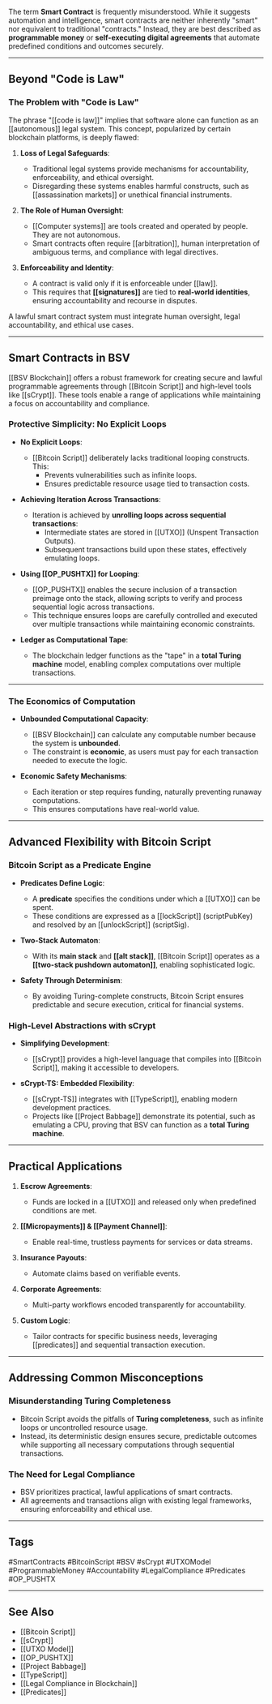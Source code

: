 The term **Smart Contract** is frequently misunderstood. While it suggests automation and intelligence, smart contracts are neither inherently "smart" nor equivalent to traditional "contracts." Instead, they are best described as **programmable money** or **self-executing digital agreements** that automate predefined conditions and outcomes securely.

---

## Beyond "Code is Law"

### The Problem with "Code is Law"
The phrase "[[code is law]]" implies that software alone can function as an [[autonomous]] legal system. This concept, popularized by certain blockchain platforms, is deeply flawed:

1. **Loss of Legal Safeguards**:
   - Traditional legal systems provide mechanisms for accountability, enforceability, and ethical oversight.
   - Disregarding these systems enables harmful constructs, such as [[assassination markets]] or unethical financial instruments.

2. **The Role of Human Oversight**:
   - [[Computer systems]] are tools created and operated by people. They are not autonomous.
   - Smart contracts often require [[arbitration]], human interpretation of ambiguous terms, and compliance with legal directives.

3. **Enforceability and Identity**:
   - A contract is valid only if it is enforceable under [[law]].
   - This requires that **[[signatures]]** are tied to **real-world identities**, ensuring accountability and recourse in disputes.

A lawful smart contract system must integrate human oversight, legal accountability, and ethical use cases.

---

## Smart Contracts in BSV

[[BSV Blockchain]] offers a robust framework for creating secure and lawful programmable agreements through [[Bitcoin Script]] and high-level tools like [[sCrypt]]. These tools enable a range of applications while maintaining a focus on accountability and compliance.

### Protective Simplicity: No Explicit Loops
- **No Explicit Loops**:
  - [[Bitcoin Script]] deliberately lacks traditional looping constructs. This:
    - Prevents vulnerabilities such as infinite loops.
    - Ensures predictable resource usage tied to transaction costs.

- **Achieving Iteration Across Transactions**:
  - Iteration is achieved by **unrolling loops across sequential transactions**:
    - Intermediate states are stored in [[UTXO]] (Unspent Transaction Outputs).
    - Subsequent transactions build upon these states, effectively emulating loops.

- **Using [[OP_PUSHTX]] for Looping**:
  - [[OP_PUSHTX]] enables the secure inclusion of a transaction preimage onto the stack, allowing scripts to verify and process sequential logic across transactions.
  - This technique ensures loops are carefully controlled and executed over multiple transactions while maintaining economic constraints.

- **Ledger as Computational Tape**:
  - The blockchain ledger functions as the "tape" in a **total Turing machine** model, enabling complex computations over multiple transactions.

---

### The Economics of Computation
- **Unbounded Computational Capacity**:
  - [[BSV Blockchain]] can calculate any computable number because the system is **unbounded**.
  - The constraint is **economic**, as users must pay for each transaction needed to execute the logic.

- **Economic Safety Mechanisms**:
  - Each iteration or step requires funding, naturally preventing runaway computations.
  - This ensures computations have real-world value.

---

## Advanced Flexibility with Bitcoin Script

### Bitcoin Script as a Predicate Engine
- **Predicates Define Logic**:
  - A **predicate** specifies the conditions under which a [[UTXO]] can be spent.
  - These conditions are expressed as a [[lockScript]] (scriptPubKey) and resolved by an [[unlockScript]] (scriptSig).

- **Two-Stack Automaton**:
  - With its **main stack** and **[[alt stack]]**, [[Bitcoin Script]] operates as a **[[two-stack pushdown automaton]]**, enabling sophisticated logic.

- **Safety Through Determinism**:
  - By avoiding Turing-complete constructs, Bitcoin Script ensures predictable and secure execution, critical for financial systems.

### High-Level Abstractions with sCrypt
- **Simplifying Development**:
  - [[sCrypt]] provides a high-level language that compiles into [[Bitcoin Script]], making it accessible to developers.
  
- **sCrypt-TS: Embedded Flexibility**:
  - [[sCrypt-TS]] integrates with [[TypeScript]], enabling modern development practices.
  - Projects like [[Project Babbage]] demonstrate its potential, such as emulating a CPU, proving that BSV can function as a **total Turing machine**.

---

## Practical Applications

1. **Escrow Agreements**:
   - Funds are locked in a [[UTXO]] and released only when predefined conditions are met.

2. **[[Micropayments]] & [[Payment Channel]]**:
   - Enable real-time, trustless payments for services or data streams.

3. **Insurance Payouts**:
   - Automate claims based on verifiable events.

4. **Corporate Agreements**:
   - Multi-party workflows encoded transparently for accountability.

5. **Custom Logic**:
   - Tailor contracts for specific business needs, leveraging [[predicates]] and sequential transaction execution.

---

## Addressing Common Misconceptions

### Misunderstanding Turing Completeness
- Bitcoin Script avoids the pitfalls of **Turing completeness**, such as infinite loops or uncontrolled resource usage.
- Instead, its deterministic design ensures secure, predictable outcomes while supporting all necessary computations through sequential transactions.

### The Need for Legal Compliance
- BSV prioritizes practical, lawful applications of smart contracts.
- All agreements and transactions align with existing legal frameworks, ensuring enforceability and ethical use.

---

## Tags

#SmartContracts #BitcoinScript #BSV #sCrypt #UTXOModel #ProgrammableMoney #Accountability #LegalCompliance #Predicates #OP_PUSHTX

---

## See Also

- [[Bitcoin Script]]
- [[sCrypt]]
- [[UTXO Model]]
- [[OP_PUSHTX]]
- [[Project Babbage]]
- [[TypeScript]]
- [[Legal Compliance in Blockchain]]
- [[Predicates]]






